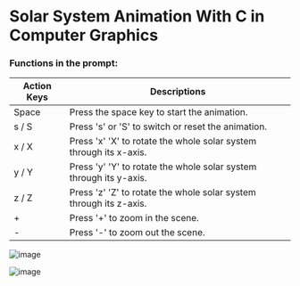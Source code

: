 # Solar System Animation With C in Computer Graphics

### Functions in the prompt:
Action Keys | Descriptions
--- | --- 
Space | Press the space key to start the animation.
s / S | Press 's' or 'S' to switch or reset the animation.
x / X | Press 'x' 'X' to rotate the whole solar system through its x-axis.
y / Y | Press 'y' 'Y' to rotate the whole solar system through its y-axis.
z / Z | Press 'z' 'Z' to rotate the whole solar system through its z-axis.
+     | Press '+' to zoom in the scene.
-     | Press '-' to zoom out the scene.

![image](https://github.com/lkmllemon/SolarSystemAnimation_Y3S1/assets/76756859/637b4a48-36b9-47ac-802f-76076bfcc7e6)

![image](https://github.com/lkmllemon/SolarSystemAnimation_Y3S1/assets/76756859/42057cd8-f07e-4d7c-a847-556c7ad6bc49)



